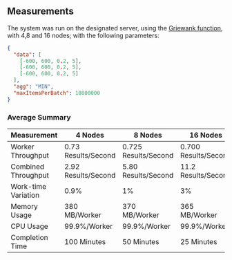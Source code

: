 ## Measurements

The system was run on the designated server, using the [Griewank function](https://www.sfu.ca/~ssurjano/griewank.html), with 4,8 and 16 nodes; with the following parameters:

```json
{
  "data": [
    [-600, 600, 0.2, 5],
    [-600, 600, 0.2, 5],
    [-600, 600, 0.2, 5]
  ],
  "agg": "MIN",
  "maxItemsPerBatch": 10800000
}
```

### Average Summary

| Measurement         | 4 Nodes             | 8 Nodes              | 16 Nodes             |
| ------------------- | ------------------- | -------------------- | -------------------- |
| Worker Throughput   | 0.73 Results/Second | 0.725 Results/Second | 0.700 Results/Second |
| Combined Throughput | 2.92 Results/Second | 5.80 Results/Second  | 11.2 Results/Second  |
| Work-time Variation | 0.9%                | 1%                   | 3%                   |
| Memory Usage        | 380 MB/Worker       | 370 MB/Worker        | 365 MB/Worker        |
| CPU Usage           | 99.9%/Worker        | 99.9%/Worker         | 99.9%/Worker         |
| Completion Time     | 100 Minutes         | 50 Minutes           | 25 Minutes           |
